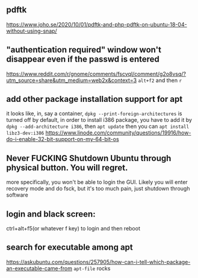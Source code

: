 ## pdftk
https://www.joho.se/2020/10/01/pdftk-and-php-pdftk-on-ubuntu-18-04-without-using-snap/
## "authentication required" window won't disappear even if the passwd is entered
https://www.reddit.com/r/gnome/comments/fscvql/comment/g2o8vsq/?utm_source=share&utm_medium=web2x&context=3
`alt+f2` and then `r`

## add other package installation support for apt
it looks like, in, say a container, `dpkg --print-foreign-architectures` is turned off by default,
in order to install i386 package, you have to add it by `dpkg --add-architecture i386`, then `apt update`
then you can `apt install libz3-dev:i386`
https://www.linode.com/community/questions/19916/how-do-i-enable-32-bit-support-on-my-64-bit-os

## Never FUCKING Shutdown Ubuntu through physical button. You will regret.
more specifically, you won't be able to login the GUI. Likely you will enter recovery mode and do fsck, but it's too much pain, just shutdown through software

## login and black screen:
ctrl+alt+f5(or whatever f key) to login and then reboot

## search for executable among apt
https://askubuntu.com/questions/257905/how-can-i-tell-which-package-an-executable-came-from
`apt-file` rocks
